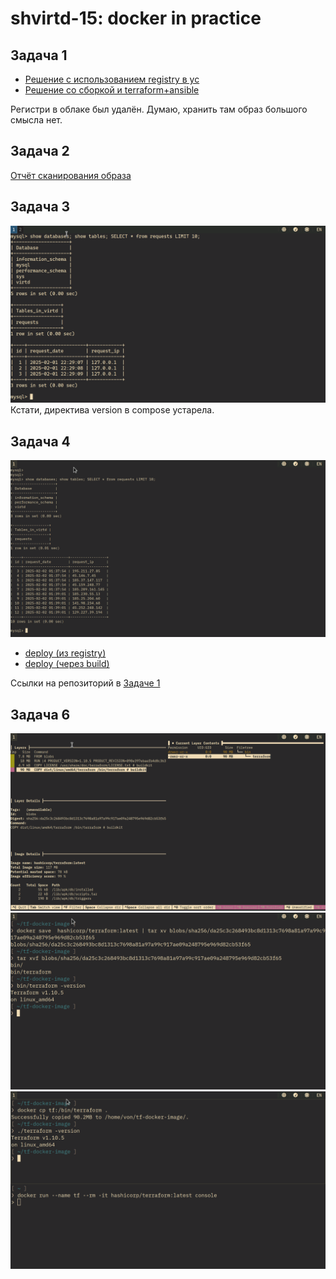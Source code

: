 shvirtd-15: docker in practice
==============================

Задача 1
--------
* [Решение с использованием registry в yc](https://github.com/vdrandom/shvirtd-example-python)
* [Решение со сборкой и terraform+ansible](https://github.com/vdrandom/shvirtd-example-python/tree/solution)

Регистри в облаке был удалён. Думаю, хранить там образ большого смысла нет.

Задача 2
--------
[Отчёт сканирования образа](files/vulnerabilities.csv)

Задача 3
--------
![3-01](images/3-01.png)
Кстати, директива version в compose устарела.

Задача 4
--------
![4-01](images/4-01.png)
* [deploy (из registry)](https://github.com/vdrandom/shvirtd-example-python/blob/main/deploy)
* [deploy (через build)](https://github.com/vdrandom/shvirtd-example-python/blob/solution/deploy)

Ссылки на репозиторий в [Задаче 1](#задача-1)

Задача 6
--------
![6-01](images/6-01.png)
![6-02](images/6-02.png)
![6-03](images/6-03.png)
